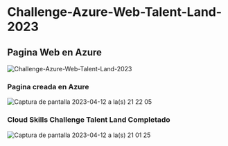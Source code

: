 # Challenge-Azure-Web-Talent-Land-2023

## Pagina Web en Azure
![Challenge-Azure-Web-Talent-Land-2023](https://user-images.githubusercontent.com/24322161/231640226-9b42d678-ca15-404f-880d-1eee3ba7b48d.png)

### Pagina creada en Azure
![Captura de pantalla 2023-04-12 a la(s) 21 22 05](https://user-images.githubusercontent.com/24322161/231640801-24f0d65c-660e-40eb-9521-1dad31e81401.png)

### Cloud Skills Challenge Talent Land Completado
![Captura de pantalla 2023-04-12 a la(s) 21 01 25](https://user-images.githubusercontent.com/24322161/231641022-8f3152ed-d079-4443-bb2e-cbd661f2bb2a.png)
